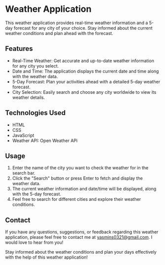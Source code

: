 # Weather Application

This weather application provides real-time weather information and a 5-day forecast for any city of your choice. Stay informed about the current weather conditions and plan ahead with the forecast.

## Features

- Real-Time Weather: Get accurate and up-to-date weather information for any city you select.
- Date and Time: The application displays the current date and time along with the weather data.
- 5-Day Forecast: Plan your activities ahead with a detailed 5-day weather forecast.
- City Selection: Easily search and choose any city worldwide to view its weather details.

## Technologies Used

- HTML
- CSS
- JavaScript
- Weather API: Open Weather APi

## Usage

1. Enter the name of the city you want to check the weather for in the search bar.
2. Click the "Search" button or press Enter to fetch and display the weather data.
3. The current weather information and date/time will be displayed, along with the 5-day forecast.
4. Feel free to search for different cities and explore their weather conditions.


## Contact

If you have any questions, suggestions, or feedback regarding this weather application, please feel free to contact me at yasmins0321@gmail.com. I would love to hear from you!

Stay informed about the weather conditions and plan your days effectively with the help of this weather application!
